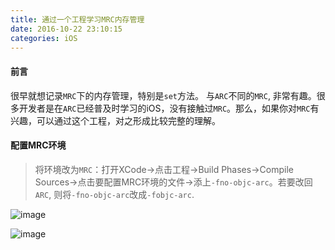 ```yaml
---
title: 通过一个工程学习MRC内存管理
date: 2016-10-22 23:10:15
categories: iOS
---
```


#### 前言
很早就想记录`MRC`下的内存管理，特别是`set`方法。
与`ARC`不同的`MRC`, 非常有趣。很多开发者是在`ARC`已经普及时学习的iOS，没有接触过`MRC`。那么，如果你对`MRC`有兴趣，可以通过这个工程，对之形成比较完整的理解。
<!--more-->
#### 配置MRC环境
> 将环境改为`MRC`：打开XCode->点击工程->Build Phases->Compile Sources->点击要配置MRC环境的文件->添上`-fno-objc-arc`。若要改回`ARC`, 则将`-fno-objc-arc`改成`-fobjc-arc`.

![image](https://drops.azureedge.net/drops/files/acc_521713/1lO5?rscd=inline%3B%20filename%3DIMG_4593.PNG&rsct=image%2Fpng&se=2016-12-12T08%3A46%3A14Z&sig=j4VSAZhTPbaDTEnRPIR%2BZ4xby%2FdlizC2esP%2BW12t1qM%3D&sp=r&sr=b&st=2016-12-12T07%3A46%3A14Z&sv=2013-08-15)

![image](https://drops.azureedge.net/drops/files/acc_521713/wAjZ?rscd=inline%3B%20filename%3DIMG_4594.PNG&rsct=image%2Fpng&se=2016-12-12T08%3A50%3A28Z&sig=5yFCTx2fs7ykmkkoF%2FgwLyP5ODd08MdEl1u7tbmOLPI%3D&sp=r&sr=b&st=2016-12-12T07%3A50%3A28Z&sv=2013-08-15)


